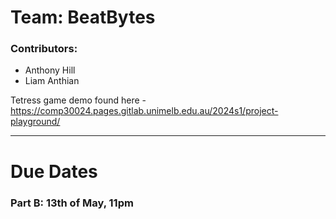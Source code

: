 # Team: BeatBytes
### Contributors:
* Anthony Hill
* Liam Anthian

Tetress game demo found here - https://comp30024.pages.gitlab.unimelb.edu.au/2024s1/project-playground/

---
# Due Dates
### Part B: 13th of May, 11pm
